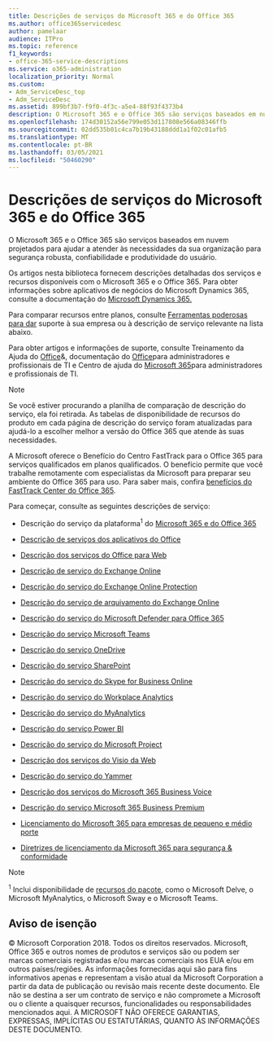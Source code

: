 ```yaml
---
title: Descrições de serviços do Microsoft 365 e do Office 365
ms.author: office365servicedesc
author: pamelaar
audience: ITPro
ms.topic: reference
f1_keywords:
- office-365-service-descriptions
ms.service: o365-administration
localization_priority: Normal
ms.custom:
- Adm_ServiceDesc_top
- Adm_ServiceDesc
ms.assetid: 899bf3b7-f9f0-4f3c-a5e4-88f93f4373b4
description: O Microsoft 365 e o Office 365 são serviços baseados em nuvem projetados para ajudar a atender às necessidades da sua organização para segurança robusta, confiabilidade e produtividade do usuário.
ms.openlocfilehash: 174d30152a56e799e053d117808e566a08346ffb
ms.sourcegitcommit: 02dd535b01c4ca7b19b43188ddd1a1f02c01afb5
ms.translationtype: MT
ms.contentlocale: pt-BR
ms.lasthandoff: 03/05/2021
ms.locfileid: "50460290"
---
```

# <a name="microsoft-365-and-office-365-service-descriptions"></a>Descrições de serviços do Microsoft 365 e do Office 365 

O Microsoft 365 e o Office 365 são serviços baseados em nuvem projetados para ajudar a atender às necessidades da sua organização para segurança robusta, confiabilidade e produtividade do usuário. 
  
Os artigos nesta biblioteca fornecem descrições detalhadas dos serviços e recursos disponíveis com o Microsoft 365 e o Office 365. Para obter informações sobre aplicativos de negócios do Microsoft Dynamics 365, consulte a documentação do [Microsoft Dynamics 365.](https://docs.microsoft.com/dynamics365/)

Para comparar recursos entre planos, consulte [Ferramentas poderosas para dar](https://go.microsoft.com/fwlink/?LinkID=799177&amp;clcid=0x409) suporte à sua empresa ou à descrição de serviço relevante na lista abaixo. 
  
Para obter artigos e informações de suporte, consulte Treinamento da Ajuda do [Office](https://support.office.com/)&, documentação do [Office](https://docs.microsoft.com/office/)para administradores e profissionais de TI e Centro de ajuda do [Microsoft 365](https://docs.microsoft.com/microsoft-365/)para administradores e profissionais de TI.
  
> [!NOTE]
> Se você estiver procurando a planilha de comparação de descrição do serviço, ela foi retirada. As tabelas de disponibilidade de recursos do produto em cada página de descrição do serviço foram atualizadas para ajudá-lo a escolher melhor a versão do Office 365 que atende às suas necessidades. 
  
A Microsoft oferece o Benefício do Centro FastTrack para o Office 365 para serviços qualificados em planos qualificados. O benefício permite que você trabalhe remotamente com especialistas da Microsoft para preparar seu ambiente do Office 365 para uso. Para saber mais, confira [benefícios do FastTrack Center do Office 365](https://docs.microsoft.com/fasttrack/O365-fasttrack-benefit-for-office-365).
  
Para começar, consulte as seguintes descrições de serviço:
  
- Descrição do serviço da plataforma<sup>1</sup> do [Microsoft 365 e do Office 365](office-365-platform-service-description/office-365-platform-service-description.md)

- [Descrição de serviços dos aplicativos do Office](office-applications-service-description/office-applications-service-description.md)

- [Descrição dos serviços do Office para Web](office-online-service-description/office-online-service-description.md)

- [Descrição de serviço do Exchange Online](exchange-online-service-description/exchange-online-service-description.md)

- [Descrição do serviço do Exchange Online Protection](exchange-online-protection-service-description/exchange-online-protection-service-description.md)

- [Descrição do serviço de arquivamento do Exchange Online](exchange-online-archiving-service-description/exchange-online-archiving-service-description.md)

- [Descrição do serviço do Microsoft Defender para Office 365](office-365-advanced-threat-protection-service-description.md)

- [Descrição do serviço Microsoft Teams](teams-service-description.md)

- [Descrição do serviço OneDrive](onedrive-for-business-service-description.md)

- [Descrição do serviço SharePoint](sharepoint-online-service-description/sharepoint-online-service-description.md)

- [Descrição do serviço do Skype for Business Online](skype-for-business-online-service-description/skype-for-business-online-service-description.md)

- [Descrição do serviço do Workplace Analytics](workplace-analytics-service-description.md)

- [Descrição do serviço do MyAnalytics](mya-service-description.md)

- [Descrição do serviço Power BI](power-bi-service-description.md)

- [Descrição do serviço do Microsoft Project](project-online-service-description/project-online-service-description.md)

- [Descrição dos serviços do Visio da Web](visio-online-service-description/visio-online-service-description.md)

- [Descrição do serviço do Yammer](yammer-service-description/yammer-service-description.md)

- [Descrição dos serviços do Microsoft 365 Business Voice](microsoft-365-business-voice-service-description.md)

- [Descrição do serviço Microsoft 365 Business Premium](microsoft-365-service-descriptions/microsoft-365-business-service-description.md)

- [Licenciamento do Microsoft 365 para empresas de pequeno e médio porte](microsoft-365-service-descriptions/licensing-microsoft-365-in-smb.md)

- [Diretrizes de licenciamento da Microsoft 365 para segurança & conformidade](microsoft-365-service-descriptions/microsoft-365-tenantlevel-services-licensing-guidance/microsoft-365-security-compliance-licensing-guidance.md)


> [!NOTE]
> <sup>1</sup> Inclui disponibilidade de [recursos do pacote](https://docs.microsoft.com/office365/servicedescriptions/office-365-platform-service-description/office-365-suite-features), como o Microsoft Delve, o Microsoft MyAnalytics, o Microsoft Sway e o Microsoft Teams.
  
## <a name="disclaimer"></a>Aviso de isenção

&copy; Microsoft Corporation 2018. Todos os direitos reservados. Microsoft, Office 365 e outros nomes de produtos e serviços são ou podem ser marcas comerciais registradas e/ou marcas comerciais nos EUA e/ou em outros países/regiões. As informações fornecidas aqui são para fins informativos apenas e representam a visão atual da Microsoft Corporation a partir da data de publicação ou revisão mais recente deste documento. Ele não se destina a ser um contrato de serviço e não compromete a Microsoft ou o cliente a quaisquer recursos, funcionalidades ou responsabilidades mencionados aqui. A MICROSOFT NÃO OFERECE GARANTIAS, EXPRESSAS, IMPLÍCITAS OU ESTATUTÁRIAS, QUANTO ÀS INFORMAÇÕES DESTE DOCUMENTO.
 